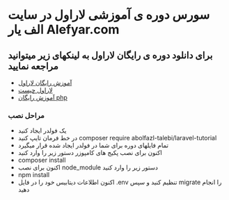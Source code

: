 # سورس دوره ی آموزشی لاراول در سایت الف یار Alefyar.com
## برای دانلود دوره ی رایگان لاراول به لینکهای زیر میتوانید مراجعه نمایید
* [آموزش رایگان لاراول](http://www.alefyar.com/laravel-tutorial)
* [لاراول چیست](http://www.alefyar.com/what-is-laravel)
* [آموزش رایگان php](http://www.alefyar.com/php-oop-pdo-turorial-section1)
### مراحل نصب
* یک فولدر ایجاد کنید
* در خط فرمان تایپ کنید composer require abolfazl-talebi/laravel-tutorial
* تمام فایلهای دوره برای شما در فولدر ایجاد شده قرار میگیرد
* اکنون برای نصب پکیج های کامپوزر دستور زیر را وارد کنید
* composer install
* اکنون برای نصب node_module دستور زیر را وارد کنید
* npm install
* اکنون اطلاعات دیتابیس خود را در فایل .env تنظیم کنید و سپس migrate را انجام دهید

